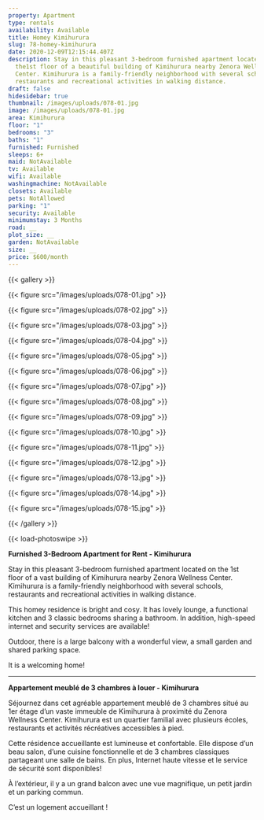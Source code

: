 ```yaml
---
property: Apartment
type: rentals
availability: Available
title: Homey Kimihurura
slug: 78-homey-kimihurura
date: 2020-12-09T12:15:44.407Z
description: Stay in this pleasant 3-bedroom furnished apartment located on
  the1st floor of a beautiful building of Kimihurura nearby Zenora Wellness
  Center. Kimihurura is a family-friendly neighborhood with several schools,
  restaurants and recreational activities in walking distance.
draft: false
hidesidebar: true
thumbnail: /images/uploads/078-01.jpg
image: /images/uploads/078-01.jpg
area: Kimihurura
floor: "1"
bedrooms: "3"
baths: "1"
furnished: Furnished
sleeps: 6+
maid: NotAvailable
tv: Available
wifi: Available
washingmachine: NotAvailable
closets: Available
pets: NotAllowed
parking: "1"
security: Available
minimumstay: 3 Months
road: __
plot_size: __
garden: NotAvailable
size: __
price: $600/month
---
```

{{< gallery >}}

{{< figure src="/images/uploads/078-01.jpg" >}}

{{< figure src="/images/uploads/078-02.jpg" >}}

{{< figure src="/images/uploads/078-03.jpg" >}}

{{< figure src="/images/uploads/078-04.jpg" >}}

{{< figure src="/images/uploads/078-05.jpg" >}}

{{< figure src="/images/uploads/078-06.jpg" >}}

{{< figure src="/images/uploads/078-07.jpg" >}}

{{< figure src="/images/uploads/078-08.jpg" >}}

{{< figure src="/images/uploads/078-09.jpg" >}}

{{< figure src="/images/uploads/078-10.jpg" >}}

{{< figure src="/images/uploads/078-11.jpg" >}}

{{< figure src="/images/uploads/078-12.jpg" >}}

{{< figure src="/images/uploads/078-13.jpg" >}}

{{< figure src="/images/uploads/078-14.jpg" >}}

{{< figure src="/images/uploads/078-15.jpg" >}}

{{< /gallery >}}

{{< load-photoswipe >}}

**Furnished 3-Bedroom Apartment for Rent - Kimihurura**

Stay in this pleasant 3-bedroom furnished apartment located on the 1st floor of a vast building of Kimihurura nearby Zenora Wellness Center. Kimihurura is a family-friendly neighborhood with several schools, restaurants and recreational activities in walking distance.

This homey residence is bright and cosy. It has lovely lounge, a functional kitchen and 3 classic bedrooms sharing a bathroom. In addition, high-speed internet and security services are available!

Outdoor, there is a large balcony with a wonderful view, a small garden and shared parking space. 

It is a welcoming home! 

- - -

**Appartement meublé de 3 chambres à louer - Kimihurura**

Séjournez dans cet agréable appartement meublé de 3 chambres situé au 1er étage d’un vaste immeuble de Kimihurura à proximité du Zenora Wellness Center. Kimihurura est un quartier familial avec plusieurs écoles, restaurants et activités récréatives accessibles à pied.

Cette résidence accueillante est lumineuse et confortable. Elle dispose d’un beau salon, d’une cuisine fonctionnelle et de 3 chambres classiques partageant une salle de bains. En plus, Internet haute vitesse et le service de sécurité sont disponibles!

À l’extérieur, il y a un grand balcon avec une vue magnifique, un petit jardin et un parking commun.

C’est un logement accueillant !